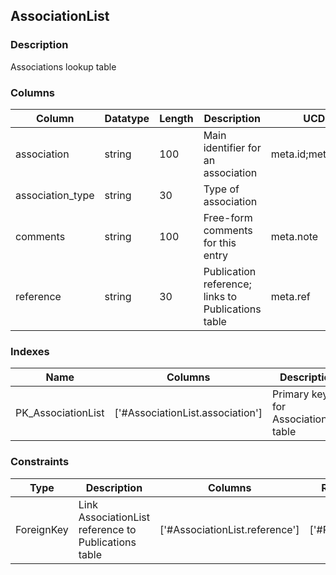 ## AssociationList
### Description
Associations lookup table
### Columns
| Column | Datatype | Length | Description | UCD | Nullable |
| --- | --- | --- | --- | --- | --- |
| association | string | 100 | Main identifier for an association | meta.id;meta.main | False |
| association_type | string | 30 | Type of association |  | True |
| comments | string | 100 | Free-form comments for this entry | meta.note | True |
| reference | string | 30 | Publication reference; links to Publications table | meta.ref | True |

### Indexes
| Name | Columns | Description |
| --- | --- | --- |
| PK_AssociationList | ['#AssociationList.association'] | Primary key for AssociationList table |

### Constraints
| Type | Description | Columns | Referenced Columns |
| --- | --- | --- | --- |
| ForeignKey | Link AssociationList reference to Publications table | ['#AssociationList.reference'] | ['#Publications.reference'] |

